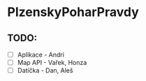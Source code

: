 # PlzenskyPoharPravdy

## TODO:
- [ ] Aplikace - Andri
- [ ] Map API - Vařek, Honza
- [ ] Datíčka - Dan, Aleš